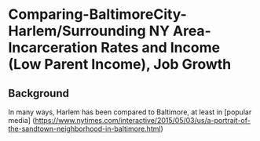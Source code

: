 # Comparing-BaltimoreCity-Harlem/Surrounding NY Area-Incarceration Rates and Income (Low Parent Income), Job Growth

## Background 

In many ways, Harlem has been compared to Baltimore, at least in [popular media] (https://www.nytimes.com/interactive/2015/05/03/us/a-portrait-of-the-sandtown-neighborhood-in-baltimore.html)
